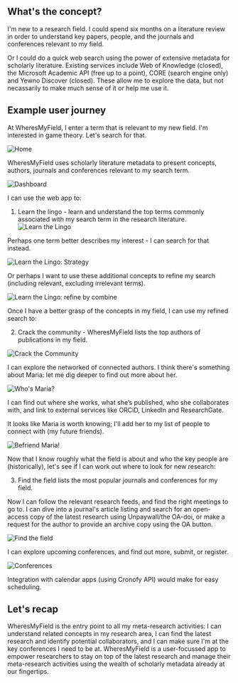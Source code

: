 ## What's the concept?

I'm new to a research field. I could spend six months on a literature review in order to understand key papers, people, and the journals and conferences relevant to my field.

Or I could do a quick web search using the power of extensive metadata for scholarly literature. Existing services include Web of Knowledge (closed), the Microsoft Academic API (free up to a point), CORE (search engine only) and Yewno Discover (closed). These allow me to explore the data, but not necassarily to make much sense of it or help me use it.

## Example user journey

At WheresMyField, I enter a term that is relevant to my new field. I'm interested in game theory. Let's search for that.

![Home](https://www.github.com/ArcasProject/WheresMyField/blob/master/User_Journey_Vision/1-home.png)


WheresMyField uses scholarly literature metadata to present concepts, authors, journals and conferences relevant to my search term.

![Dashboard](https://www.github.com/ArcasProject/WheresMyField/blob/master/User_Journey_Vision/2-Main_page.png)

I can use the web app to:

1. Learn the lingo - learn and understand the top terms commonly associated with my search term in the research literature.
![Learn the Lingo](https://www.github.com/ArcasProject/WheresMyField/blob/master/User_Journey_Vision/3-Learn%20the%20Lingo.png)

Perhaps one term better describes my interest - I can search for that instead. 

![Learn the Lingo: Strategy](https://www.github.com/ArcasProject/WheresMyField/blob/master/User_Journey_Vision/4-LTL-Strategy.png)

Or perhaps I want to use these additional concepts to refine my search (including relevant, excluding irrelevant terms).

![Learn the Lingo: refine by combine](https://www.github.com/ArcasProject/WheresMyField/blob/master/User_Journey_Vision/5-Strategy_and_game_theory.png)

Once I have a better grasp of the concepts in my field, I can use my refined search to:

2. Crack the community - WheresMyField lists the top authors of publications in my field.

![Crack the Community](https://www.github.com/ArcasProject/WheresMyField/blob/master/User_Journey_Vision/6-Crack_the_community.png)

I can explore the networked of connected authors. I think there's something about Maria: let me dig deeper to find out more about her.

![Who's Maria?](https://github.com/ArcasProject/WheresMyField/blob/master/User_Journey_Vision/7-Theres_something_about_Maria.png)

I can find out where she works, what she’s published, who she collaborates with, and link to external services like ORCiD, LinkedIn and ResearchGate. 

It looks like Maria is worth knowing; I'll add her to my list of people to connect with (my future friends).

![Befriend Maria!](https://github.com/ArcasProject/WheresMyField/blob/master/User_Journey_Vision/8-Make_friends_with_Maria.png)

Now that I know roughly what the field is about and who the key people are (historically), let's see if I can work out where to look for new research:

3. Find the field lists the most popular journals and conferences for my field.

Now I can follow the relevant research feeds, and find the right meetings to go to. I can dive into a journal's article listing and search for an open-access copy of the latest research using Unpaywall/the OA-doi, or make a request for the author to provide an archive copy using the OA button. 

![Find the field](https://github.com/ArcasProject/WheresMyField/blob/master/User_Journey_Vision/9-Find_your_field.png)

I can explore upcoming conferences, and find out more, submit, or register. 

![Conferences](https://github.com/ArcasProject/WheresMyField/blob/master/User_Journey_Vision/10-Conferences.png)

Integration with calendar apps (using Cronofy API) would make for easy scheduling.

## Let's recap
WheresMyField is the entry point to all my meta-research activities: I can understand related concepts in my research area, I can find the latest research and identify potential collaborators, and I can make sure I'm at the key conferences I need to be at. WheresMyField is a user-focussed app to empower researchers to stay on top of the latest research and manage their meta-research activities using the wealth of scholarly metadata already at our fingertips.
